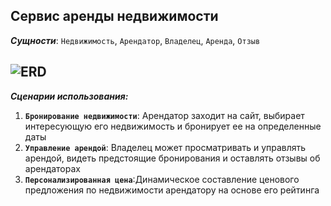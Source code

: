 Сервис аренды недвижимости
-------------------------------
***Сущности***: 
  ```Недвижимость```,
  ```Арендатор```, 
  ```Владелец```, 
  ```Аренда```, 
  ```Отзыв```

![ERD](https://github.com/user-attachments/assets/7c1c51b3-9ce2-4147-8a62-4b0e39de8c26)
-------
***Сценарии использования:***
1. **`Бронирование недвижимости`**: Арендатор заходит на сайт, выбирает интересующую его недвижимость и бронирует ее на определенные даты
2. **`Управление арендой`**: Владелец может просматривать и управлять арендой, видеть предстоящие бронирования и оставлять отзывы об арендаторах
3. **`Персонализированная цена`**:Динамическое составление ценового предложения по недвижимости арендатору на основе его рейтинга
